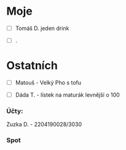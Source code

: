 # Moje

- [ ] Tomáš D. jeden drink
- [ ] .


# Ostatních

- [ ] Matouš - Velký Pho s tofu
- [ ] Dáda T. - lístek na maturák levnější o 100


### Účty:
Zuzka D. - 2204190028/3030

### Spot